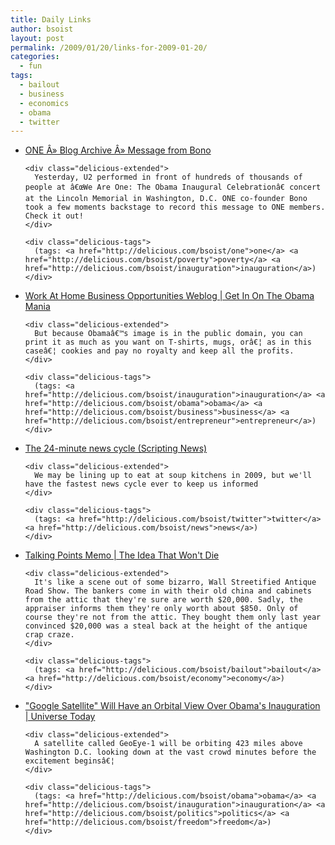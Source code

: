 ```yaml
---
title: Daily Links
author: bsoist
layout: post
permalink: /2009/01/20/links-for-2009-01-20/
categories:
  - fun
tags:
  - bailout
  - business
  - economics
  - obama
  - twitter
---
```

<ul class="delicious">
  <li>
    <div class="delicious-link">
      <a href="http://www.one.org/blog/2009/01/19/message-from-bono/">ONE Â» Blog Archive Â» Message from Bono</a>
    </div>
    
    <div class="delicious-extended">
      Yesterday, U2 performed in front of hundreds of thousands of people at â€œWe Are One: The Obama Inaugural Celebrationâ€ concert at the Lincoln Memorial in Washington, D.C. ONE co-founder Bono took a few moments backstage to record this message to ONE members. Check it out!
    </div>
    
    <div class="delicious-tags">
      (tags: <a href="http://delicious.com/bsoist/one">one</a> <a href="http://delicious.com/bsoist/poverty">poverty</a> <a href="http://delicious.com/bsoist/inauguration">inauguration</a>)
    </div>
  </li>
  
  <li>
    <div class="delicious-link">
      <a href="http://work-at-home.business-opportunities.biz/2009/01/02/get-in-on-the-obama-mania/">Work At Home Business Opportunities Weblog | Get In On The Obama Mania</a>
    </div>
    
    <div class="delicious-extended">
      But because Obamaâ€™s image is in the public domain, you can print it as much as you want on T-shirts, mugs, orâ€¦ as in this caseâ€¦ cookies and pay no royalty and keep all the profits.
    </div>
    
    <div class="delicious-tags">
      (tags: <a href="http://delicious.com/bsoist/inauguration">inauguration</a> <a href="http://delicious.com/bsoist/obama">obama</a> <a href="http://delicious.com/bsoist/business">business</a> <a href="http://delicious.com/bsoist/entrepreneur">entrepreneur</a>)
    </div>
  </li>
  
  <li>
    <div class="delicious-link">
      <a href="http://www.scripting.com/stories/2009/01/19/the24minuteNewsCycle.html">The 24-minute news cycle (Scripting News)</a>
    </div>
    
    <div class="delicious-extended">
      We may be lining up to eat at soup kitchens in 2009, but we'll have the fastest news cycle ever to keep us informed
    </div>
    
    <div class="delicious-tags">
      (tags: <a href="http://delicious.com/bsoist/twitter">twitter</a> <a href="http://delicious.com/bsoist/news">news</a>)
    </div>
  </li>
  
  <li>
    <div class="delicious-link">
      <a href="http://www.talkingpointsmemo.com/archives/2009/01/the_idea_that_wont_die.php">Talking Points Memo | The Idea That Won't Die</a>
    </div>
    
    <div class="delicious-extended">
      It's like a scene out of some bizarro, Wall Streetified Antique Road Show. The bankers come in with their old china and cabinets from the attic that they're sure are worth $20,000. Sadly, the appraiser informs them they're only worth about $850. Only of course they're not from the attic. They bought them only last year convinced $20,000 was a steal back at the height of the antique crap craze.
    </div>
    
    <div class="delicious-tags">
      (tags: <a href="http://delicious.com/bsoist/bailout">bailout</a> <a href="http://delicious.com/bsoist/economy">economy</a>)
    </div>
  </li>
  
  <li>
    <div class="delicious-link">
      <a href="http://www.universetoday.com/2009/01/18/google-satellite-will-have-an-orbital-view-over-obamas-inauguration/">"Google Satellite" Will Have an Orbital View Over Obama's Inauguration | Universe Today</a>
    </div>
    
    <div class="delicious-extended">
      A satellite called GeoEye-1 will be orbiting 423 miles above Washington D.C. looking down at the vast crowd minutes before the excitement beginsâ€¦
    </div>
    
    <div class="delicious-tags">
      (tags: <a href="http://delicious.com/bsoist/obama">obama</a> <a href="http://delicious.com/bsoist/inauguration">inauguration</a> <a href="http://delicious.com/bsoist/politics">politics</a> <a href="http://delicious.com/bsoist/freedom">freedom</a>)
    </div>
  </li>
</ul>
